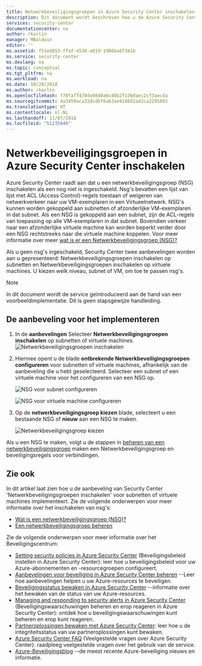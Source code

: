 ```yaml
---
title: Netwerkbeveiligingsgroepen in Azure Security Center inschakelen | Microsoft Docs
description: Dit document wordt beschreven hoe u de Azure Security Center-aanbeveling kunt implementeren **Netwerkbeveiligingsgroepen inschakelen**.
services: security-center
documentationcenter: na
author: rkarlin
manager: MBaldwin
editor: ''
ms.assetid: f53ed853-ffaf-4530-a019-1906ba6f341b
ms.service: security-center
ms.devlang: na
ms.topic: conceptual
ms.tgt_pltfrm: na
ms.workload: na
ms.date: 10/28/2018
ms.author: rkarlin
ms.openlocfilehash: f70faff478da9840a6c40b2f1360aec2cf3aecda
ms.sourcegitcommit: da3459aca32dcdbf6a63ae9186d2ad2ca2295893
ms.translationtype: HT
ms.contentlocale: nl-NL
ms.lasthandoff: 11/07/2018
ms.locfileid: "51235646"
---
```

# <a name="enable-network-security-groups-in-azure-security-center"></a>Netwerkbeveiligingsgroepen in Azure Security Center inschakelen
Azure Security Center raadt aan dat u een netwerkbeveiligingsgroep (NSG) inschakelen als een nog niet is ingeschakeld. Nsg's bevatten een lijst van lijst met ACL (Access Control)-regels toestaan of weigeren van netwerkverkeer naar uw VM-exemplaren in een Virtueelnetwerk. NSG's kunnen worden gekoppeld aan subnetten of afzonderlijke VM-exemplaren in dat subnet. Als een NSG is gekoppeld aan een subnet, zijn de ACL-regels van toepassing op alle VM-exemplaren in dat subnet. Bovendien verkeer naar een afzonderlijke virtuele machine kan worden beperkt verder door een NSG rechtstreeks naar die virtuele machine koppelen. Voor meer informatie over meer [wat is er een Netwerkbeveiligingsgroep (NSG)?](../virtual-network/security-overview.md)

Als u geen nsg's ingeschakeld, Security Center twee aanbevelingen worden aan u gepresenteerd: Netwerkbeveiligingsgroepen inschakelen op subnetten en Netwerkbeveiligingsgroepen inschakelen op virtuele machines. U kiezen welk niveau, subnet of VM, om toe te passen nsg's.

> [!NOTE]
> In dit document wordt de service geïntroduceerd aan de hand van een voorbeeldimplementatie.  Dit is geen stapsgewijze handleiding.
>
>

## <a name="implement-the-recommendation"></a>De aanbeveling voor het implementeren
1. In de **aanbevelingen** Selecteer **Netwerkbeveiligingsgroepen inschakelen** op subnetten of virtuele machines.
   ![Netwerkbeveiligingsgroepen inschakelen][1]
2. Hiermee opent u de blade **ontbrekende Netwerkbeveiligingsgroepen configureren** voor subnetten of virtuele machines, afhankelijk van de aanbeveling die u hebt geselecteerd. Selecteer een subnet of een virtuele machine voor het configureren van een NSG op.

   ![NSG voor subnet configureren][2]

   ![NSG voor virtuele machine configureren][3]
3. Op de **netwerkbeveiligingsgroep kiezen** blade, selecteert u een bestaande NSG of **nieuw** aan een NSG te maken.

   ![Netwerkbeveiligingsgroep kiezen][4]

Als u een NSG te maken, volgt u de stappen in [beheren van een netwerkbeveiligingsgroep](../virtual-network/manage-network-security-group.md) maken een Netwerkbeveiligingsgroep en beveiligingsregels voor verbindingen.

## <a name="see-also"></a>Zie ook
In dit artikel laat zien hoe u de aanbeveling van Security Center 'Netwerkbeveiligingsgroepen inschakelen' voor subnetten of virtuele machines implementeert. Zie de volgende onderwerpen voor meer informatie over het inschakelen van nsg's:

* [Wat is een netwerkbeveiligingsgroep (NSG)?](../virtual-network/security-overview.md)
* [Een netwerkbeveiligingsgroep beheren](../virtual-network/manage-network-security-group.md)

Zie de volgende onderwerpen voor meer informatie over het Beveiligingscentrum:

* [Setting security policies in Azure Security Center](security-center-policies.md) (Beveiligingsbeleid instellen in Azure Security Center): leer hoe u beveiligingsbeleid voor uw Azure-abonnementen en -resourcegroepen configureert.
* [Aanbevelingen voor beveiliging in Azure Security Center beheren](security-center-recommendations.md) --Leer hoe aanbevelingen helpen u uw Azure-resources te beveiligen.
* [Beveiligingsstatus bewaken in Azure Security Center](security-center-monitoring.md) --informatie over het bewaken van de status van uw Azure-resources.
* [Managing and responding to security alerts in Azure Security Center](security-center-managing-and-responding-alerts.md) (Beveiligingswaarschuwingen beheren en erop reageren in Azure Security Center): ontdek hoe u beveiligingswaarschuwingen kunt beheren en erop kunt reageren.
* [Partneroplossingen bewaken met Azure Security Center](security-center-partner-solutions.md): leer hoe u de integriteitsstatus van uw partneroplossingen kunt bewaken.
* [Azure Security Center FAQ](security-center-faq.md) (Veelgestelde vragen over Azure Security Center): raadpleeg veelgestelde vragen over het gebruik van de service.
* [Azure-Beveiligingsblog](https://blogs.msdn.com/b/azuresecurity/) --de meest recente Azure-beveiliging nieuws en informatie.

<!--Image references-->
[1]: ./media/security-center-enable-nsg/enable-nsg.png
[2]:./media/security-center-enable-nsg/configure-nsg-for-subnet.png
[3]: ./media/security-center-enable-nsg/configure-nsg-for-vm.png
[4]: ./media/security-center-enable-nsg/choose-nsg.png
